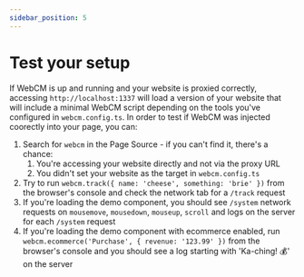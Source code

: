 ```yaml
---
sidebar_position: 5
---
```


# Test your setup

If WebCM is up and running and your website is proxied correctly, accessing `http://localhost:1337` will load a version of your website that will include a minimal WebCM script depending on the tools you've configured in `webcm.config.ts`. In order to test if WebCM was injected coorectly into your page, you can:

1. Search for `webcm` in the Page Source - if you can't find it, there's a chance:
   1. You're accessing your website directly and not via the proxy URL
   1. You didn't set your website as the target in `webcm.config.ts`
1. Try to run `webcm.track({ name: 'cheese', something: 'brie' })` from the browser's console and check the network tab for a `/track` request
1. If you're loading the demo component, you should see `/system` network requests on `mousemove`, `mousedown`, `mouseup`, `scroll` and logs on the server for each `/system` request
1. If you're loading the demo component with ecommerce enabled, run `webcm.ecommerce('Purchase', { revenue: '123.99' })` from the browser's console and you should see a log starting with 'Ka-ching! 💰' on the server
